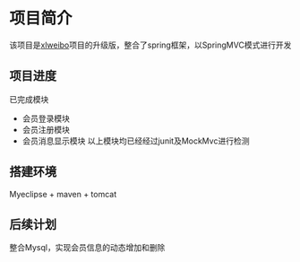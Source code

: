 # 项目简介
 该项目是[xlweibo](https://github.com/wjddxyjx/xlweibo)项目的升级版，整合了spring框架，以SpringMVC模式进行开发
 
## 项目进度
  已完成模块
  * 会员登录模块
  * 会员注册模块
  * 会员消息显示模块
  以上模块均已经经过junit及MockMvc进行检测
  
## 搭建环境
  Myeclipse + maven + tomcat
  
## 后续计划
  整合Mysql，实现会员信息的动态增加和删除
